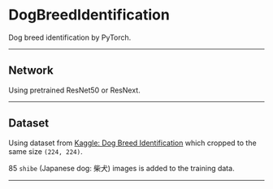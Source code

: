 # DogBreedIdentification

Dog breed identification by PyTorch. 

---

## Network

Using pretrained ResNet50 or ResNext. 

---

## Dataset

Using dataset from [Kaggle: Dog Breed Identification](https://www.kaggle.com/c/dog-breed-identification/data) which cropped to the same size `(224, 224)`. 

85 `shibe` (Japanese dog: 柴犬) images is added to the training data. 

---
